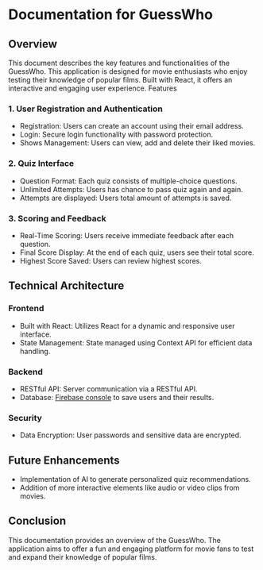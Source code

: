 # Documentation for GuessWho
## Overview
This document describes the key features and functionalities of the GuessWho. This application is designed for movie enthusiasts who enjoy testing their knowledge of popular films. Built with React, it offers an interactive and engaging user experience.
Features
### 1. User Registration and Authentication
* Registration: Users can create an account using their email address.
* Login: Secure login functionality with password protection.
* Shows Management: Users can view, add and delete their liked movies.
### 2. Quiz Interface
* Question Format: Each quiz consists of multiple-choice questions.
* Unlimited Attempts: Users has chance to pass quiz again and again.
* Attempts are displayed: Users total amount of attempts is saved.
### 3. Scoring and Feedback
* Real-Time Scoring: Users receive immediate feedback after each question.
* Final Score Display: At the end of each quiz, users see their total score.
* Highest Score Saved: Users can review highest scores.
## Technical Architecture
### Frontend
* Built with React: Utilizes React for a dynamic and responsive user interface.
* State Management: State managed using Context API for efficient data handling.
### Backend
* RESTful API: Server communication via a RESTful API.
* Database: [Firebase console](https://console.firebase.google.com/u/0/?_gl=1*s6wre7*_ga*NTkyMjUzMDg2LjE3MDI2MzUzMjc.*_ga_CW55HF8NVT*MTcwMjYzNTMyOC4xLjAuMTcwMjYzNTMyOC42MC4wLjA.&pli=1) to save users and their results.
### Security
* Data Encryption: User passwords and sensitive data are encrypted.
## Future Enhancements
* Implementation of AI to generate personalized quiz recommendations.
* Addition of more interactive elements like audio or video clips from movies.
## Conclusion
This documentation provides an overview of the GuessWho. The application aims to offer a fun and engaging platform for movie fans to test and expand their knowledge of popular films.
